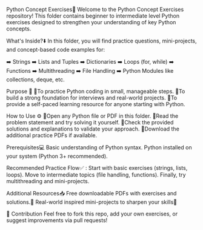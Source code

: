 Python Concept Exercises📂
Welcome to the Python Concept Exercises repository!
This folder contains beginner to intermediate level Python exercises designed to strengthen your understanding of key Python concepts.

What's Inside?⬇️
In this folder, you will find practice questions, mini-projects, and concept-based code examples for:

➡️ Strings
➡️ Lists and Tuples
➡️ Dictionaries
➡️ Loops (for, while)
➡️ Functions
➡️ Multithreading
➡️ File Handling
➡️ Python Modules like collections, deque, etc.

Purpose 🎯 
🔹To practice Python coding in small, manageable steps.
🔹To build a strong foundation for interviews and real-world projects.
🔹To provide a self-paced learning resource for anyone starting with Python.

How to Use ⚙️
🔹Open any Python file or PDF in this folder.
🔹Read the problem statement and try solving it yourself.
🔹Check the provided solutions and explanations to validate your approach.
🔹Download the additional practice PDFs if available.

Prerequisites💻 
Basic understanding of Python syntax.
Python installed on your system (Python 3+ recommended).

Recommended Practice Flow✅ :
Start with basic exercises (strings, lists, loops).
Move to intermediate topics (file handling, functions).
Finally, try multithreading and mini-projects.

Additional Resources📥 
Free downloadable PDFs with exercises and solutions.📄 
Real-world inspired mini-projects to sharpen your skills🎯 

🙌 Contribution
Feel free to fork this repo, add your own exercises, or suggest improvements via pull requests!





